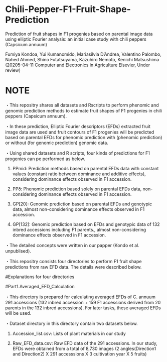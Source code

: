 # Chili-Pepper-F1-Fruit-Shape-Prediction

Prediction of fruit shapes in F1 progenies based on parental image data using elliptic Fourier analysis: an initial case study with chili peppers (Capsicum annuum)

Fumiya Kondoa, Yui Kumanomido, Mariasilvia D’Andrea, Valentino Palombo, Nahed Ahmed, Shino Futatsuyama, Kazuhiro Nemoto, Kenichi Matsushima
(20205-04-11 Computer and Electronics in Agriculture Elsevier, Under review)


# NOTE
・This repositry shares all datasets and Rscripts to perform phenomic and genomic prediction methods to estimate fruit shapes of F1 progenies in chili peppers (Capsicum annuum).

・In these prediction, Elliptic Fourier descriptors (EFDs) extracted fruit image data are used and fruit contours of F1 progenies will be predicted based on parental EFDs for phenomic prediction with (phenomic prediction) or without (for genomic prediction) genomic data. 

・Using shared datasets and R scripts, four kinds of predictions for F1 progenies can pe performed as below.

1. PPmid: Prediction methods based on parental EFDs data with constant values (constant ratio between dominance and additive effects), considering dominance effects observed in F1 accession.

2. PPδ: Phenomic prediction based solely on parental EFDs data, non-considering dominance effects observed in F1 accession.

3. GP[20]: Genomic prediction based on parental EFDs and genotypic data, almost non-considering dominance effects observed in F1 accession.

4. GP[132]: Genomic prediction based on EFDs and genotypic data of 132 inbred accessions including F1 parents., almost non-considering dominance effects observed in F1 accession.

・The detailed concepts were written in our papper (Kondo et al. unpublised).

・This repositry consists four directories to perform F1 fruit shape predictions from raw EFD data. The details were described below.

#Explanations for four directories

#Part1.Averaged_EFD_Calculation

・This directory is prepared for calculating averaged EFDs of C. annuum 291 accessions (132 inbred accession + 159 F1 accessions derived from 20 parents in the 132 inbred accessions). For later tasks, these averaged EFDs will be used.

・Dataset directory in this directory contain two datasets below.

1. Accession_list.csv: Lists of plant materials in our study

2. Raw_EFD_data.csv: Raw EFD data of the 291 accessions. In our study, EFDs were obtained from a total of 8,730 images (2 angles(Direction1 and Direction2) X 291 accesssions X 3 cultivation year X 5 fruits) 
